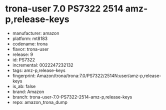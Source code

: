 # trona-user 7.0 PS7322 2514 amz-p,release-keys
- manufacturer: amazon
- platform: mt8183
- codename: trona
- flavor: trona-user
- release: 9
- id: PS7322
- incremental: 0022247232132
- tags: amz-p,release-keys
- fingerprint: Amazon/trona/trona:7.0/PS7322/2514N:user/amz-p,release-keys
- is_ab: false
- brand: Amazon
- branch: trona-user-7.0-PS7322-2514-amz-p,release-keys
- repo: amazon_trona_dump
